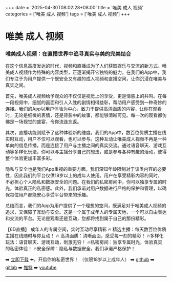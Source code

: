 +++
date = '2025-04-30T08:02:28+08:00'
title = '唯美 成人 视频'
categories = ['唯美 成人 视频']
tags = ['唯美 成人 视频']
+++

# 唯美 成人 视频

### 唯美成人视频：在直播世界中追寻真实与美的完美结合

在这个信息高度发达的时代，视频和直播成为了人们获取娱乐与交流的新方式。唯美成人视频作为特殊的内容类型，正逐渐揭开它独特的魅力。在我们的App中，我们专注于为用户提供一个既安全又有趣的成人视频和直播空间，让你沉浸在唯美与真实之间。

首先，唯美成人视频给予观众的不仅仅是视觉上的享受，更是情感上的共鸣。在每一段视频中，细腻的画面和引人入胜的剧情相得益彰，帮助用户感受到一种奇妙的连接。我们的App以用户体验为中心，致力于提供高清画质的内容，让你在观看时，无论是细微的表情，还是背影中的故事，都能够清晰可见。每一次的观看都仿佛是一场视觉的盛宴，令你流连忘返。

其次，直播功能则赋予了这种体验新的维度。我们的App中，数百位优质主播在线实时互动，用户不仅可以观看，也可以参与。这种互动让唯美成人视频不再是一种单向的信息传播，而是连接了用户与主播之间的真实交流。通过语音聊天、游戏互动等多样化玩法，你可以与主播分享自己的想法，或是参与各种有趣的活动，使得整个体验更加丰富多彩。

隐私与安全也是我们App重视的重要方面。我们深知年龄限制对于该类内容的必要性，因此我们的平台仅供18岁以上的成年人使用。用户在享受精彩内容的同时，不必担心个人隐私和数据安全的问题。在我们的私密房间中，你可以独享专属的时光，体验真正的私密感。此外，我们承诺对用户数据进行严格的保护和管理，以确保每位用户都能安心享受平台带来的乐趣。

总结而言，我们的App为用户提供了一个理想的空间，既满足对于唯美成人视频的追求，又保障了互动与安全。这是一个属于成年人的专属天地，一个可以自由表达和交流的平台。无论是观看还是互动，您都将找到属于自己的那份精彩。

【6D直播】
成年人的专属空间，实时互动尽享精彩
🔥 精选主播：每天数百位优质主播在线随时与你互动！
🔥 高清画质：清晰画面，感受每一刻的精彩！
🔥多样化玩法：语音聊天、游戏互动，刺激无穷！
🔥私密房间：独享专属时光，体验真实的私密体验！
🔥安全保障：隐私与数据安全，我们承诺严格保护！

➡️ [立即下载](https://down123.s3.ap-east-1.amazonaws.com/down/down.html?channelCode=blog) ⬅️，开启你的私密世界！
（仅限18岁以上成年人）
➡️ [github](https://aldult-live.github.io/)
➡️ [gitlab](https://seo-09598d.gitlab.io/)
➡️ [推特](https://x.com/wegame33)
➡️ [youtube](https://www.youtube.com/@6Dlive)

---
